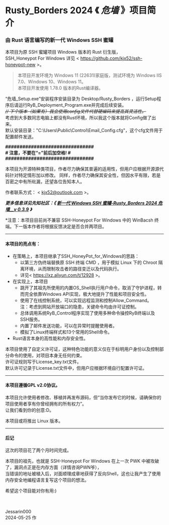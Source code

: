 # Rusty_Borders 2024 《 *危墙* 》项目简介
### 由 Rust 语言编写的新一代 Windows SSH 蜜罐 

本项目为原 SSH 蜜罐项目 Windows 版本的 Rust 衍生版，  
SSH_Honeypot For Windows 详见 < https://github.com/kjx52/ssh-honeypot-new >。  

> 本项目开发环境为 Windows 11 (22631)家庭版，测试环境为 Windows IIS 7.0、Windows 10、Windows 11。  
> 本项目开发使用 1.78.0 版本的Rust编译器。

“危墙_Setup.exe”安装程序安装目录为 Desktop/Rusty_Borders ，运行Setup程序后请运行RyB_Deployment_Program.exe并完成后续安装。  
~~*// 下个版本（如果有）我会使用config文件代替硬编码来提高其灵活性。*~~  
考虑到大多数同志电脑上都没有Rust环境，所以我这个版本就将Config做了出来。  
默认安装目录："C:\Users\Public\Control\Email_Config.cfg"，这个cfg文件用于配置邮件发送。  

__###############################__  
__# 注意，不要在“=”前后加空格! #__  
__###############################__

本项目为开源特种类项目，作者尽力确保其普遍的适用性，但用户应根据开源源代码针对特定情形加以修改。
同样，作者尽力确保其安全性，但因水平有限，若是百密之中有所纰漏，还望各位告知本人。

作者联系方式： < <u>kjx52@outlook.com</u> >。

***更多信息详见先知社区：《 [新一代 Windows SSH 蜜罐-Rusty_Borders 2024 危墙__v 0.3.9](https://xz.aliyun.com/t/14752) 》***

*注意：本项目目前尚不兼容 SSH-Honeypot For Windows 中的 WinBacsh 终端。下一版本作者将根据反馈决定是否合并两项目。  

***

#### 本项目的亮点有：
* 在策略上，本项目继承了SSH_HoneyPot_for_Windows的思路：
  + 以第三方伪终端替换原 SSH 终端 CMD ，用于模拟 Linux 下的 Chroot 隔离环境，从而限制攻击者的路径变迁以及代码执行。
  + 详见< https://xz.aliyun.com/t/12928 >。
* 在实现上，本项目
  + 跳开了其祖先所使用的内置OS_Shell执行用户命令，取消了守护进程，转而完全依靠Windows API实现，极大地提升了性能和项目安全性。
  + 使用了在线控制系统，可以实现远程监测和控制Allow_Command。  
    注：考虑到网站开放端口的隐患，关键命令均由许可证控制。
  + 总体调用系统RyB_Control程序实现了使用多种命令操控RyB终端以及SSH服务。
  + 内置了邮件发送功能，可以在异常时提醒使用者。
  + 模拟了Linux终端样式和13个常用的Shell命令。
* Rust语言本身的高性能和内存安全性。

本项目使用了自定义许可证，这种特色功能的意义仅在于标明用户身份以及控制部分命令的使用，对项目本身无任何约束。  
许可证规则写于License_key.txt文件。  
默认许可记录于License.txt文件中，但用户应根据环境自行配置许可证。  

***

#### 本项目遵循GPL v2.0协议。  
本项目允许使用者修改、移植并再发布源码，但“当你发布它的时候，请确保你的项目使用者享有你曾经拥有的所有权力”。  
让我们看到你的创意:D。  
  
本项目或将推出 Linux 版本。  

***

#### 后记
这次的项目花了两个月时间完成。

本项目的祖先，也就是 SSH-Honeypot For Windows 在上一次 PWK 中被攻破了，漏洞点正是在内存方面（详情咨询PWN爷），  
当错误的地址被植入后，对面顺理成章地获得了反向Shell，这也让我产生了使用内存安全地编程语言复写这个项目的想法。

希望这个项目能对你有用:)
<br />
<br />
<br />
  
Jessarin000  
2024-05-25 作
